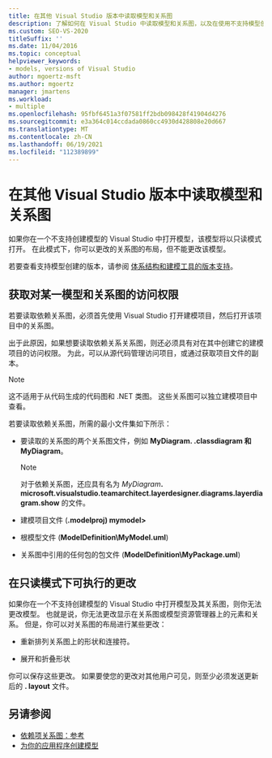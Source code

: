 ```yaml
---
title: 在其他 Visual Studio 版本中读取模型和关系图
description: 了解如何在 Visual Studio 中读取模型和关系图，以及在使用不支持模型创建的 Visual Studio 版本时的只读行为。
ms.custom: SEO-VS-2020
titleSuffix: ''
ms.date: 11/04/2016
ms.topic: conceptual
helpviewer_keywords:
- models, versions of Visual Studio
author: mgoertz-msft
ms.author: mgoertz
manager: jmartens
ms.workload:
- multiple
ms.openlocfilehash: 95fbf6451a3f07581ff2bdb098428f41904d4276
ms.sourcegitcommit: e3a364c014ccdada0860cc4930d428808e20d667
ms.translationtype: MT
ms.contentlocale: zh-CN
ms.lasthandoff: 06/19/2021
ms.locfileid: "112389899"
---
```

# <a name="read-models-and-diagrams-in-other-visual-studio-editions"></a>在其他 Visual Studio 版本中读取模型和关系图

如果你在一个不支持创建模型的 Visual Studio 中打开模型，该模型将以只读模式打开。 在此模式下，你可以更改的关系图的布局，但不能更改该模型。

若要查看支持模型创建的版本，请参阅 [体系结构和建模工具的版本支持](../modeling/analyze-and-model-your-architecture.md#VersionSupport)。

## <a name="obtaining-access-to-a-model-and-diagrams"></a>获取对某一模型和关系图的访问权限

若要读取依赖关系图，必须首先使用 Visual Studio 打开建模项目，然后打开该项目中的关系图。

出于此原因，如果想要读取依赖关系关系图，则还必须具有对在其中创建它的建模项目的访问权限。 为此，可以从源代码管理访问项目，或通过获取项目文件的副本。

> [!NOTE]
> 这不适用于从代码生成的代码图和 .NET 类图。 这些关系图可以独立建模项目中查看。

若要读取依赖关系图，所需的最小文件集如下所示：

- 要读取的关系图的两个关系图文件，例如 **MyDiagram. .classdiagram 和 MyDiagram**。

    > [!NOTE]
    > 对于依赖关系图，还应具有名为 _MyDiagram_**. microsoft.visualstudio.teamarchitect.layerdesigner.diagrams.layerdiagram.show** 的文件。

- 建模项目文件 (**.modelproj) mymodel>**

- 根模型文件 (**ModelDefinition\MyModel.uml**) 

- 关系图中引用的任何包的包文件 (**ModelDefinition\MyPackage.uml**) 

## <a name="changes-that-you-can-make-in-read-only-mode"></a>在只读模式下可执行的更改

如果你在一个不支持创建模型的 Visual Studio 中打开模型及其关系图，则你无法更改模型。 也就是说，你无法更改显示在关系图或模型资源管理器上的元素和关系。 但是，你可以对关系图的布局进行某些更改：

- 重新排列关系图上的形状和连接符。

- 展开和折叠形状

你可以保存这些更改。 如果要使您的更改对其他用户可见，则至少必须发送更新后的 **. layout** 文件。

## <a name="see-also"></a>另请参阅

- [依赖项关系图：参考](../modeling/layer-diagrams-reference.md)
- [为你的应用程序创建模型](../modeling/create-models-for-your-app.md)
